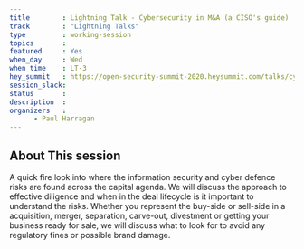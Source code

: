 ```yaml
---
title        : Lightning Talk - Cybersecurity in M&A (a CISO's guide)
track        : "Lightning Talks"
type         : working-session
topics       :
featured     : Yes
when_day     : Wed
when_time    : LT-3
hey_summit   : https://open-security-summit-2020.heysummit.com/talks/cybersecurity-in-m7a-a-cisos-guide/
session_slack:
status       : 
description  :
organizers   :  
      - Paul Harragan 
---
```


## About This session
A quick fire look into where the information security and cyber defence risks are found across the capital agenda. We will discuss the approach to effective diligence and when in the deal lifecycle is it important to understand the risks. Whether you represent the buy-side or sell-side in a acquisition, merger, separation, carve-out, divestment or getting your business ready for sale, we will discuss what to look for to avoid any regulatory fines or possible brand damage.

